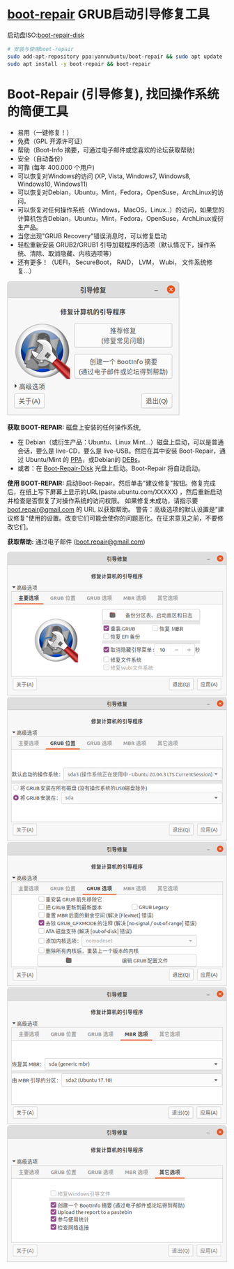 # [boot-repair](https://sourceforge.net/p/boot-repair/home/cn/) GRUB启动引导修复工具


启动盘ISO:[boot-repair-disk](https://sourceforge.net/p/boot-repair-cd/home/Home/)

```bash
# 安装与使用boot-repair
sudo add-apt-repository ppa:yannubuntu/boot-repair && sudo apt update
sudo apt install -y boot-repair && boot-repair
```




# Boot-Repair (引导修复), 找回操作系统的简便工具

- 易用（一键修复！）
- 免费（GPL 开源许可证）
- 帮助（Boot-Info 摘要，可通过电子邮件或您喜欢的论坛获取帮助)
- 安全（自动备份）
- 可靠 (每年 400.000 个用户)
- 可以恢复对Windows的访问 (XP, Vista, Windows7, Windows8, Windows10, Windows11)
- 可以恢复对Debian，Ubuntu，Mint，Fedora，OpenSuse，ArchLinux的访问。
- 可以恢复对任何操作系统（Windows，MacOS，Linux..）的访问，如果您的计算机包含Debian，Ubuntu，Mint，Fedora，OpenSuse，ArchLinux或衍生产品。
- 当您出现"GRUB Recovery"错误消息时，可以修复启动
- 轻松重新安装 GRUB2/GRUB1 引导加载程序的选项（默认情况下，操作系统、清除、取消隐藏、内核选项等）
- 还有更多！（UEFI， SecureBoot， RAID， LVM， Wubi， 文件系统修复...）

![Boot-Repair main menu](oJWS9vw.png)

**获取 BOOT-REPAIR:** 磁盘上安装的任何操作系统,

- 在 Debian（或衍生产品：Ubuntu、Linux Mint...）磁盘上启动，可以是普通会话，要么是 live-CD，要么是 live-USB。然后在其中安装 Boot-Repair，通过 Ubuntu/Mint 的 [PPA](https://help.ubuntu.com/community/Boot-Repair)，或Debian的 [DEBs](https://launchpad.net/~yannubuntu/+archive/boot-repair/+packages)。
- 或者：在 [Boot-Repair-Disk](https://sourceforge.net/projects/boot-repair-cd/files/) 光盘上启动。Boot-Repair 将自动启动。

**使用 BOOT-REPAIR:**
启动Boot-Repair，然后单击"建议修复"按钮。修复完成后，在纸上写下屏幕上显示的URL(paste.ubuntu.com/XXXXX) ，然后重新启动并检查是否恢复了对操作系统的访问权限。 如果修复未成功，请指示要 boot.repair@gmail.com 的 URL 以获取帮助。
警告：高级选项的默认设置是"建议修复"使用的设置。改变它们可能会使你的问题恶化。在征求意见之前，不要修改它们。

**获取帮助:** 通过电子邮件 (boot.repair@gmail.com)



![Boot-Repair advanced options](DkCmbYk.png)
![Boot-Repair GRUB reinstall](2Ip21zy.png)
![Boot-Repair GRUB options](jqAAvAS.png)
![Boot-Repair MBR options](4fPg6kd.png)
![Boot-Repair other options](BMLENeO.png)

